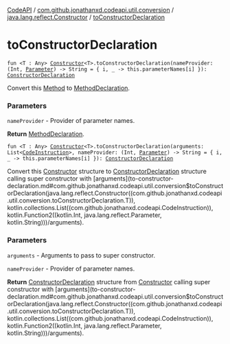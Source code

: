 [CodeAPI](../../index.md) / [com.github.jonathanxd.codeapi.util.conversion](../index.md) / [java.lang.reflect.Constructor](index.md) / [toConstructorDeclaration](.)

# toConstructorDeclaration

`fun <T : Any> `[`Constructor`](http://docs.oracle.com/javase/6/docs/api/java/lang/reflect/Constructor.html)`<T>.toConstructorDeclaration(nameProvider: (Int, `[`Parameter`](http://docs.oracle.com/javase/6/docs/api/java/lang/reflect/Parameter.html)`) -> String = { i, _ -> this.parameterNames[i] }): `[`ConstructorDeclaration`](../../com.github.jonathanxd.codeapi.base/-constructor-declaration/index.md)

Convert this [Method](http://docs.oracle.com/javase/6/docs/api/java/lang/reflect/Method.html) to [MethodDeclaration](../../com.github.jonathanxd.codeapi.base/-method-declaration/index.md).

### Parameters

`nameProvider` - Provider of parameter names.

**Return**
[MethodDeclaration](../../com.github.jonathanxd.codeapi.base/-method-declaration/index.md).

`fun <T : Any> `[`Constructor`](http://docs.oracle.com/javase/6/docs/api/java/lang/reflect/Constructor.html)`<T>.toConstructorDeclaration(arguments: List<`[`CodeInstruction`](../../com.github.jonathanxd.codeapi/-code-instruction.md)`>, nameProvider: (Int, `[`Parameter`](http://docs.oracle.com/javase/6/docs/api/java/lang/reflect/Parameter.html)`) -> String = { i, _ -> this.parameterNames[i] }): `[`ConstructorDeclaration`](../../com.github.jonathanxd.codeapi.base/-constructor-declaration/index.md)

Convert this [Constructor](http://docs.oracle.com/javase/6/docs/api/java/lang/reflect/Constructor.html) structure to [ConstructorDeclaration](../../com.github.jonathanxd.codeapi.base/-constructor-declaration/index.md) structure calling super constructor with [arguments](to-constructor-declaration.md#com.github.jonathanxd.codeapi.util.conversion$toConstructorDeclaration(java.lang.reflect.Constructor((com.github.jonathanxd.codeapi.util.conversion.toConstructorDeclaration.T)), kotlin.collections.List((com.github.jonathanxd.codeapi.CodeInstruction)), kotlin.Function2((kotlin.Int, java.lang.reflect.Parameter, kotlin.String)))/arguments).

### Parameters

`arguments` - Arguments to pass to super constructor.

`nameProvider` - Provider of parameter names.

**Return**
[ConstructorDeclaration](../../com.github.jonathanxd.codeapi.base/-constructor-declaration/index.md) structure from [Constructor](http://docs.oracle.com/javase/6/docs/api/java/lang/reflect/Constructor.html) calling super constructor with [arguments](to-constructor-declaration.md#com.github.jonathanxd.codeapi.util.conversion$toConstructorDeclaration(java.lang.reflect.Constructor((com.github.jonathanxd.codeapi.util.conversion.toConstructorDeclaration.T)), kotlin.collections.List((com.github.jonathanxd.codeapi.CodeInstruction)), kotlin.Function2((kotlin.Int, java.lang.reflect.Parameter, kotlin.String)))/arguments).


